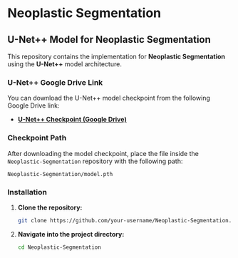 # Neoplastic Segmentation

## U-Net++ Model for Neoplastic Segmentation

This repository contains the implementation for **Neoplastic Segmentation** using the **U-Net++** model architecture.

### U-Net++ Google Drive Link

You can download the U-Net++ model checkpoint from the following Google Drive link:

- **[U-Net++ Checkpoint (Google Drive)](https://drive.google.com/file/d/10PjuMQ-6HM0HcbZs1h6jG2Hl1OO2SgY7/view?usp=sharing)**

### Checkpoint Path

After downloading the model checkpoint, place the file inside the `Neoplastic-Segmentation` repository with the following path:

```plaintext
Neoplastic-Segmentation/model.pth
```
### Installation

1. **Clone the repository:**

    ```bash
    git clone https://github.com/your-username/Neoplastic-Segmentation.git
    ```

2. **Navigate into the project directory:**

    ```bash
    cd Neoplastic-Segmentation
    ```
